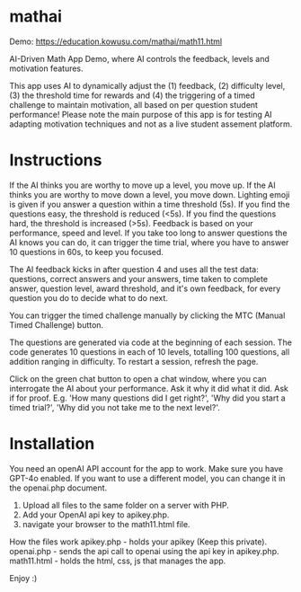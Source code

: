 # mathai

Demo: https://education.kowusu.com/mathai/math11.html

AI-Driven Math App Demo, where AI controls the feedback, levels and motivation features.

This app uses AI to dynamically adjust the (1) feedback, (2) difficulty level, (3) the threshold time for rewards and (4) the triggering of a timed challenge to maintain motivation, all based on per question student performance! Please note the main purpose of this app is for testing AI adapting motivation techniques and not as a live student assement platform.

# Instructions
If the AI thinks you are worthy to move up a level, you move up.
If the AI thinks you are worthy to move down a level, you move down.
Lighting emoji is given if you answer a question within a time threshold (5s).
If you find the questions easy, the threshold is reduced (<5s).
If you find the questions hard, the threshold is increased (>5s).
Feedback is based on your performance, speed and level.
If you take too long to answer questions the AI knows you can do, it can trigger the time trial, where you have to answer 10 questions in 60s, to keep you focused.

The AI feedback kicks in after question 4 and uses all the test data: questions, correct answers and your answers, time taken to complete answer, question level, award threshold, and it's own feedback, for every question you do to decide what to do next.

You can trigger the timed challenge manually by clicking the MTC (Manual Timed Challenge) button.

The questions are generated via code at the beginning of each session. The code generates 10 questions in each of 10 levels, totalling 100 questions, all addition ranging in difficulty. To restart a session, refresh the page.

Click on the green chat button to open a chat window, where you can interrogate the AI about your performance. Ask it why it did what it did. Ask if for proof. E.g. 'How many questions did I get right?', 'Why did you start a timed trial?', 'Why did you not take me to the next level?'.

# Installation
You need an openAI API account for the app to work. Make sure you have GPT-4o enabled. If you want to use a different model, you can change it in the openai.php document.

1. Upload all files to the same folder on a server with PHP.
2. Add your OpenAI api key to apikey.php.
3. navigate your browser to the math11.html file.

How the files work
apikey.php - holds your apikey (Keep this private).
openai.php - sends the api call to openai using the api key in apikey.php.
math11.html - holds the html, css, js that manages the app.

Enjoy :)
